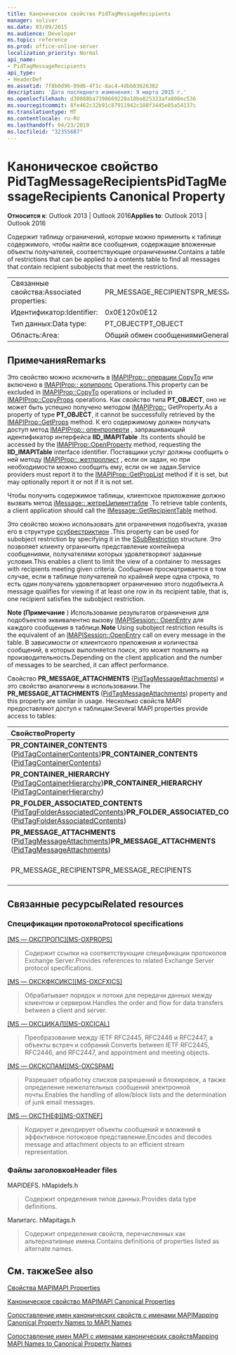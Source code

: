 ```yaml
---
title: Каноническое свойство PidTagMessageRecipients
manager: soliver
ms.date: 03/09/2015
ms.audience: Developer
ms.topic: reference
ms.prod: office-online-server
localization_priority: Normal
api_name:
- PidTagMessageRecipients
api_type:
- HeaderDef
ms.assetid: 7f8b0d96-99d6-4f1c-8ac4-4dbb83626382
description: 'Дата последнего изменения: 9 марта 2015 г.'
ms.openlocfilehash: d30088ba7398669228a18be825323afa800ec536
ms.sourcegitcommit: 8fe462c32b91c87911942c188f3445e85a54137c
ms.translationtype: MT
ms.contentlocale: ru-RU
ms.lasthandoff: 04/23/2019
ms.locfileid: "32355687"
---
```

# <a name="pidtagmessagerecipients-canonical-property"></a><span data-ttu-id="f7858-103">Каноническое свойство PidTagMessageRecipients</span><span class="sxs-lookup"><span data-stu-id="f7858-103">PidTagMessageRecipients Canonical Property</span></span>

  
  
<span data-ttu-id="f7858-104">**Относится к**: Outlook 2013 | Outlook 2016</span><span class="sxs-lookup"><span data-stu-id="f7858-104">**Applies to**: Outlook 2013 | Outlook 2016</span></span> 
  
<span data-ttu-id="f7858-105">Содержит таблицу ограничений, которые можно применить к таблице содержимого, чтобы найти все сообщения, содержащие вложенные объекты получателей, соответствующие ограничениям.</span><span class="sxs-lookup"><span data-stu-id="f7858-105">Contains a table of restrictions that can be applied to a contents table to find all messages that contain recipient subobjects that meet the restrictions.</span></span> 
  
|||
|:-----|:-----|
|<span data-ttu-id="f7858-106">Связанные свойства:</span><span class="sxs-lookup"><span data-stu-id="f7858-106">Associated properties:</span></span>  <br/> |<span data-ttu-id="f7858-107">PR_MESSAGE_RECIPIENTS</span><span class="sxs-lookup"><span data-stu-id="f7858-107">PR_MESSAGE_RECIPIENTS</span></span>  <br/> |
|<span data-ttu-id="f7858-108">Идентификатор:</span><span class="sxs-lookup"><span data-stu-id="f7858-108">Identifier:</span></span>  <br/> |<span data-ttu-id="f7858-109">0x0E12</span><span class="sxs-lookup"><span data-stu-id="f7858-109">0x0E12</span></span>  <br/> |
|<span data-ttu-id="f7858-110">Тип данных:</span><span class="sxs-lookup"><span data-stu-id="f7858-110">Data type:</span></span>  <br/> |<span data-ttu-id="f7858-111">PT_OBJECT</span><span class="sxs-lookup"><span data-stu-id="f7858-111">PT_OBJECT</span></span>  <br/> |
|<span data-ttu-id="f7858-112">Область:</span><span class="sxs-lookup"><span data-stu-id="f7858-112">Area:</span></span>  <br/> |<span data-ttu-id="f7858-113">Общий обмен сообщениями</span><span class="sxs-lookup"><span data-stu-id="f7858-113">General messaging</span></span>  <br/> |
   
## <a name="remarks"></a><span data-ttu-id="f7858-114">Примечания</span><span class="sxs-lookup"><span data-stu-id="f7858-114">Remarks</span></span>

<span data-ttu-id="f7858-115">Это свойство можно исключить в [IMAPIProp:: операции CopyTo](imapiprop-copyto.md) или включено в [IMAPIProp:: копипропс](imapiprop-copyprops.md) Operations.</span><span class="sxs-lookup"><span data-stu-id="f7858-115">This property can be excluded in [IMAPIProp::CopyTo](imapiprop-copyto.md) operations or included in [IMAPIProp::CopyProps](imapiprop-copyprops.md) operations.</span></span> <span data-ttu-id="f7858-116">Как свойство типа **PT_OBJECT**, оно не может быть успешно получено методом [IMAPIProp::](imapiprop-getprops.md) GetProperty.</span><span class="sxs-lookup"><span data-stu-id="f7858-116">As a property of type **PT_OBJECT**, it cannot be successfully retrieved by the [IMAPIProp::GetProps](imapiprop-getprops.md) method.</span></span> <span data-ttu-id="f7858-117">К его содержимому должен получать доступ метод [IMAPIProp:: опенпроперти](imapiprop-openproperty.md) , запрашивающий идентификатор интерфейса **IID_IMAPITable** .</span><span class="sxs-lookup"><span data-stu-id="f7858-117">Its contents should be accessed by the [IMAPIProp::OpenProperty](imapiprop-openproperty.md) method, requesting the **IID_IMAPITable** interface identifier.</span></span> <span data-ttu-id="f7858-118">Поставщики услуг должны сообщить о ней методу [IMAPIProp:: жетпроплист](imapiprop-getproplist.md) , если он задан, но при необходимости можно сообщить ему, если он не задан.</span><span class="sxs-lookup"><span data-stu-id="f7858-118">Service providers must report it to the [IMAPIProp::GetPropList](imapiprop-getproplist.md) method if it is set, but may optionally report it or not if it is not set.</span></span> 
  
<span data-ttu-id="f7858-119">Чтобы получить содержимое таблицы, клиентское приложение должно вызвать метод [iMessage:: жетреЦипиенттабле](imessage-getrecipienttable.md) .</span><span class="sxs-lookup"><span data-stu-id="f7858-119">To retrieve table contents, a client application should call the [IMessage::GetRecipientTable](imessage-getrecipienttable.md) method.</span></span> 
  
<span data-ttu-id="f7858-120">Это свойство можно использовать для ограничения подобъекта, указав его в структуре [ссубрестриктион](ssubrestriction.md) .</span><span class="sxs-lookup"><span data-stu-id="f7858-120">This property can be used for subobject restriction by specifying it in the [SSubRestriction](ssubrestriction.md) structure.</span></span> <span data-ttu-id="f7858-121">Это позволяет клиенту ограничить представление контейнера сообщениями, получателями которых удовлетворяют заданные условия.</span><span class="sxs-lookup"><span data-stu-id="f7858-121">This enables a client to limit the view of a container to messages with recipients meeting given criteria.</span></span> <span data-ttu-id="f7858-122">Сообщение просматривается в том случае, если в таблице получателей по крайней мере одна строка, то есть один получатель удовлетворяет ограничению этого подобъекта.</span><span class="sxs-lookup"><span data-stu-id="f7858-122">A message qualifies for viewing if at least one row in its recipient table, that is, one recipient satisfies the subobject restriction.</span></span> 
  
 <span data-ttu-id="f7858-123">**Note (Примечание** ) Использование результатов ограничения для подобъектов эквивалентно вызову [IMAPISession:: OpenEntry](imapisession-openentry.md) для каждого сообщения в таблице.</span><span class="sxs-lookup"><span data-stu-id="f7858-123">**Note** Using subobject restriction results is the equivalent of an [IMAPISession::OpenEntry](imapisession-openentry.md) call on every message in the table.</span></span> <span data-ttu-id="f7858-124">В зависимости от клиентского приложения и количества сообщений, в которых выполняется поиск, это может повлиять на производительность.</span><span class="sxs-lookup"><span data-stu-id="f7858-124">Depending on the client application and the number of messages to be searched, it can affect performance.</span></span> 
  
<span data-ttu-id="f7858-125">Свойство **PR_MESSAGE_ATTACHMENTS** ([PidTagMessageAttachments](pidtagmessageattachments-canonical-property.md)) и это свойство аналогичны в использовании.</span><span class="sxs-lookup"><span data-stu-id="f7858-125">The **PR_MESSAGE_ATTACHMENTS** ([PidTagMessageAttachments](pidtagmessageattachments-canonical-property.md)) property and this property are similar in usage.</span></span> <span data-ttu-id="f7858-126">Несколько свойств MAPI предоставляют доступ к таблицам:</span><span class="sxs-lookup"><span data-stu-id="f7858-126">Several MAPI properties provide access to tables:</span></span> 
  
|<span data-ttu-id="f7858-127">**Свойство**</span><span class="sxs-lookup"><span data-stu-id="f7858-127">**Property**</span></span>|<span data-ttu-id="f7858-128">**Table**</span><span class="sxs-lookup"><span data-stu-id="f7858-128">**Table**</span></span>|
|:-----|:-----|
|<span data-ttu-id="f7858-129">**PR_CONTAINER_CONTENTS** ([PidTagContainerContents](pidtagcontainercontents-canonical-property.md))</span><span class="sxs-lookup"><span data-stu-id="f7858-129">**PR_CONTAINER_CONTENTS** ([PidTagContainerContents](pidtagcontainercontents-canonical-property.md))</span></span>  <br/> |<span data-ttu-id="f7858-130">Таблица содержимого</span><span class="sxs-lookup"><span data-stu-id="f7858-130">Contents table</span></span>  <br/> |
|<span data-ttu-id="f7858-131">**PR_CONTAINER_HIERARCHY** ([PidTagContainerHierarchy](pidtagcontainerhierarchy-canonical-property.md))</span><span class="sxs-lookup"><span data-stu-id="f7858-131">**PR_CONTAINER_HIERARCHY** ([PidTagContainerHierarchy](pidtagcontainerhierarchy-canonical-property.md))</span></span>  <br/> |<span data-ttu-id="f7858-132">Таблица иерархии</span><span class="sxs-lookup"><span data-stu-id="f7858-132">Hierarchy table</span></span>  <br/> |
|<span data-ttu-id="f7858-133">**PR_FOLDER_ASSOCIATED_CONTENTS** ([PidTagFolderAssociatedContents](pidtagfolderassociatedcontents-canonical-property.md))</span><span class="sxs-lookup"><span data-stu-id="f7858-133">**PR_FOLDER_ASSOCIATED_CONTENTS** ([PidTagFolderAssociatedContents](pidtagfolderassociatedcontents-canonical-property.md))</span></span>  <br/> |<span data-ttu-id="f7858-134">Связанная таблица содержимого</span><span class="sxs-lookup"><span data-stu-id="f7858-134">Associated contents table</span></span>  <br/> |
|<span data-ttu-id="f7858-135">**PR_MESSAGE_ATTACHMENTS** ([PidTagMessageAttachments](pidtagmessageattachments-canonical-property.md))</span><span class="sxs-lookup"><span data-stu-id="f7858-135">**PR_MESSAGE_ATTACHMENTS** ([PidTagMessageAttachments](pidtagmessageattachments-canonical-property.md))</span></span>  <br/> |<span data-ttu-id="f7858-136">Таблица вложений</span><span class="sxs-lookup"><span data-stu-id="f7858-136">Attachment table</span></span>  <br/> |
|<span data-ttu-id="f7858-137">PR_MESSAGE_RECIPIENTS</span><span class="sxs-lookup"><span data-stu-id="f7858-137">PR_MESSAGE_RECIPIENTS</span></span>  <br/> |<span data-ttu-id="f7858-138">Таблица получателей</span><span class="sxs-lookup"><span data-stu-id="f7858-138">Recipient table</span></span>  <br/> |
   
## <a name="related-resources"></a><span data-ttu-id="f7858-139">Связанные ресурсы</span><span class="sxs-lookup"><span data-stu-id="f7858-139">Related resources</span></span>

### <a name="protocol-specifications"></a><span data-ttu-id="f7858-140">Спецификации протокола</span><span class="sxs-lookup"><span data-stu-id="f7858-140">Protocol specifications</span></span>

<span data-ttu-id="f7858-141">[[MS — ОКСПРОПС]](https://msdn.microsoft.com/library/f6ab1613-aefe-447d-a49c-18217230b148%28Office.15%29.aspx)</span><span class="sxs-lookup"><span data-stu-id="f7858-141">[[MS-OXPROPS]](https://msdn.microsoft.com/library/f6ab1613-aefe-447d-a49c-18217230b148%28Office.15%29.aspx)</span></span>
  
> <span data-ttu-id="f7858-142">Содержит ссылки на соответствующие спецификации протоколов Exchange Server.</span><span class="sxs-lookup"><span data-stu-id="f7858-142">Provides references to related Exchange Server protocol specifications.</span></span>
    
<span data-ttu-id="f7858-143">[[MS — ОКСКФКСИКС]](https://msdn.microsoft.com/library/b9752f3d-d50d-44b8-9e6b-608a117c8532%28Office.15%29.aspx)</span><span class="sxs-lookup"><span data-stu-id="f7858-143">[[MS-OXCFXICS]](https://msdn.microsoft.com/library/b9752f3d-d50d-44b8-9e6b-608a117c8532%28Office.15%29.aspx)</span></span>
  
> <span data-ttu-id="f7858-144">Обрабатывает порядок и потоки для передачи данных между клиентом и сервером.</span><span class="sxs-lookup"><span data-stu-id="f7858-144">Handles the order and flow for data transfers between a client and server.</span></span>
    
<span data-ttu-id="f7858-145">[[MS — ОКСЦИКАЛ]](https://msdn.microsoft.com/library/a685a040-5b69-4c84-b084-795113fb4012%28Office.15%29.aspx)</span><span class="sxs-lookup"><span data-stu-id="f7858-145">[[MS-OXCICAL]](https://msdn.microsoft.com/library/a685a040-5b69-4c84-b084-795113fb4012%28Office.15%29.aspx)</span></span>
  
> <span data-ttu-id="f7858-146">Преобразование между IETF RFC2445, RFC2446 и RFC2447, а объекты встреч и собраний.</span><span class="sxs-lookup"><span data-stu-id="f7858-146">Converts between IETF RFC2445, RFC2446, and RFC2447, and appointment and meeting objects.</span></span>
    
<span data-ttu-id="f7858-147">[[MS — ОКСКСПАМ]](https://msdn.microsoft.com/library/522f8587-4aed-4cd6-831b-40bd87862189%28Office.15%29.aspx)</span><span class="sxs-lookup"><span data-stu-id="f7858-147">[[MS-OXCSPAM]](https://msdn.microsoft.com/library/522f8587-4aed-4cd6-831b-40bd87862189%28Office.15%29.aspx)</span></span>
  
> <span data-ttu-id="f7858-148">Разрешает обработку списков разрешений и блокировок, а также определение нежелательных сообщений электронной почты.</span><span class="sxs-lookup"><span data-stu-id="f7858-148">Enables the handling of allow/block lists and the determination of junk email messages.</span></span>
    
<span data-ttu-id="f7858-149">[[MS — ОКСТНЕФ]](https://msdn.microsoft.com/library/1f0544d7-30b7-4194-b58f-adc82f3763bb%28Office.15%29.aspx)</span><span class="sxs-lookup"><span data-stu-id="f7858-149">[[MS-OXTNEF]](https://msdn.microsoft.com/library/1f0544d7-30b7-4194-b58f-adc82f3763bb%28Office.15%29.aspx)</span></span>
  
> <span data-ttu-id="f7858-150">Кодирует и декодирует объекты сообщений и вложений в эффективное потоковое представление.</span><span class="sxs-lookup"><span data-stu-id="f7858-150">Encodes and decodes message and attachment objects to an efficient stream representation.</span></span>
    
### <a name="header-files"></a><span data-ttu-id="f7858-151">Файлы заголовков</span><span class="sxs-lookup"><span data-stu-id="f7858-151">Header files</span></span>

<span data-ttu-id="f7858-152">MAPIDEFS. h</span><span class="sxs-lookup"><span data-stu-id="f7858-152">Mapidefs.h</span></span>
  
> <span data-ttu-id="f7858-153">Содержит определения типов данных.</span><span class="sxs-lookup"><span data-stu-id="f7858-153">Provides data type definitions.</span></span>
    
<span data-ttu-id="f7858-154">Мапитагс. h</span><span class="sxs-lookup"><span data-stu-id="f7858-154">Mapitags.h</span></span>
  
> <span data-ttu-id="f7858-155">Содержит определения свойств, перечисленных как альтернативные имена.</span><span class="sxs-lookup"><span data-stu-id="f7858-155">Contains definitions of properties listed as alternate names.</span></span>
    
## <a name="see-also"></a><span data-ttu-id="f7858-156">См. также</span><span class="sxs-lookup"><span data-stu-id="f7858-156">See also</span></span>



[<span data-ttu-id="f7858-157">Свойства MAPI</span><span class="sxs-lookup"><span data-stu-id="f7858-157">MAPI Properties</span></span>](mapi-properties.md)
  
[<span data-ttu-id="f7858-158">Каноническое свойство MAPI</span><span class="sxs-lookup"><span data-stu-id="f7858-158">MAPI Canonical Properties</span></span>](mapi-canonical-properties.md)
  
[<span data-ttu-id="f7858-159">Сопоставление имен канонических свойств с именами MAPI</span><span class="sxs-lookup"><span data-stu-id="f7858-159">Mapping Canonical Property Names to MAPI Names</span></span>](mapping-canonical-property-names-to-mapi-names.md)
  
[<span data-ttu-id="f7858-160">Сопоставление имен MAPI с именами канонических свойств</span><span class="sxs-lookup"><span data-stu-id="f7858-160">Mapping MAPI Names to Canonical Property Names</span></span>](mapping-mapi-names-to-canonical-property-names.md)

